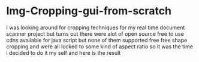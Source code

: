 # Img-Cropping-gui-from-scratch
I was looking around for cropping techniques for my real time document scanner project but turns out there were alot of open source free to use cdns available for java script but none of them supported free free shape cropping and were all locked to some kind of aspect ratio so it was the time i decided to do it my self and here is the result 
